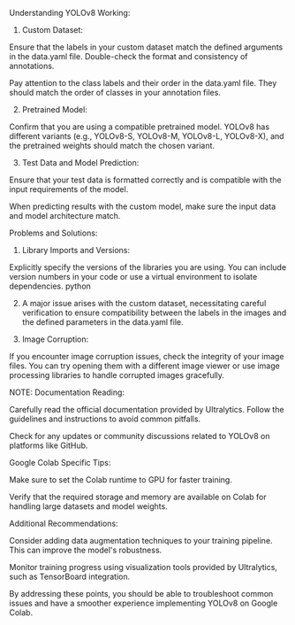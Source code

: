 Understanding YOLOv8 Working:

1. Custom Dataset:

Ensure that the labels in your custom dataset match the defined arguments in the data.yaml file. Double-check the format and consistency of annotations.

Pay attention to the class labels and their order in the data.yaml file. They should match the order of classes in your annotation files.

2. Pretrained Model:

Confirm that you are using a compatible pretrained model. YOLOv8 has different variants (e.g., YOLOv8-S, YOLOv8-M, YOLOv8-L, YOLOv8-X), and the pretrained weights should match the chosen variant.

3. Test Data and Model Prediction:

Ensure that your test data is formatted correctly and is compatible with the input requirements of the model.

When predicting results with the custom model, make sure the input data and model architecture match.

Problems and Solutions:

1. Library Imports and Versions:

Explicitly specify the versions of the libraries you are using. You can include version numbers in your code or use a virtual environment to isolate dependencies.
python

2. A major issue arises with the custom dataset, necessitating careful verification to ensure compatibility between the labels in the images and the defined parameters in the data.yaml file.

3. Image Corruption:

If you encounter image corruption issues, check the integrity of your image files. You can try opening them with a different image viewer or use image processing libraries to handle corrupted images gracefully.

NOTE: Documentation Reading:

Carefully read the official documentation provided by Ultralytics. Follow the guidelines and instructions to avoid common pitfalls.

Check for any updates or community discussions related to YOLOv8 on platforms like GitHub.

Google Colab Specific Tips:

Make sure to set the Colab runtime to GPU for faster training.

Verify that the required storage and memory are available on Colab for handling large datasets and model weights.

Additional Recommendations:

Consider adding data augmentation techniques to your training pipeline. This can improve the model's robustness.

Monitor training progress using visualization tools provided by Ultralytics, such as TensorBoard integration.

By addressing these points, you should be able to troubleshoot common issues and have a smoother experience implementing YOLOv8 on Google Colab.





